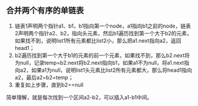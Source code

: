 ## 合并两个有序的单链表

1. 链表1声明两个指针a1、b1，b1指向第一个node，a1指向b1之前的node，链表2声明两个指针a2、b2，指向头元素，然后b1遍历找到第一个大于b2的元素，如果找不到，说明list1所有元素都比list2小，那么把a1.next指向a2，返回head1；
2. b2遍历找到第一个大于b1的元素的前一个元素，如果找不到，那么b2.next将为null，记录temp=b2.next将b2.next指向b1，如果a1不为null，将a1.next指向a2，如果a1为null，说明list1头元素比list2所有元素都大，那么将head1指向a2，最后a2=b2=temp；
4. 重复如上步骤，直到b2==null



简单理解，就是每次找到一个区间a2-b2，可以插入a1-b1中间。
